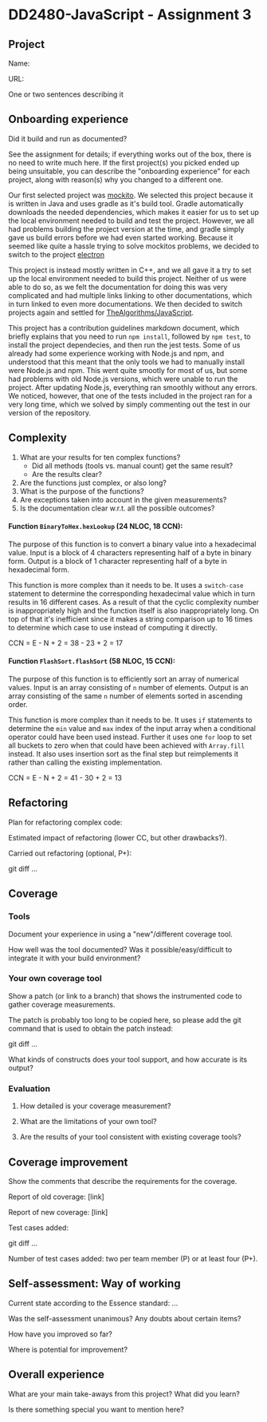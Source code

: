 # DD2480-JavaScript - Assignment 3

## Project

Name:

URL:

One or two sentences describing it

## Onboarding experience

Did it build and run as documented?
    
See the assignment for details; if everything works out of the box,
there is no need to write much here. If the first project(s) you picked
ended up being unsuitable, you can describe the "onboarding experience"
for each project, along with reason(s) why you changed to a different one.

Our first selected project was [mockito](https://github.com/mockito/mockito). We selected this project because it is written in Java and uses gradle as it's build tool. Gradle automatically downloads the needed dependencies, which makes it easier for us to set up the local environment needed to build and test the project. However, we all had problems building the project version at the time, and gradle simply gave us build errors before we had even started working. Because it seemed like quite a hassle trying to solve mockitos problems, we decided to switch to the project [electron](https://github.com/electron/electron)

This project is instead mostly written in C++, and we all gave it a try to set up the local environment needed to build this project. Neither of us were able to do so, as we felt the documentation for doing this was very complicated and had multiple links linking to other documentations, which in turn linked to even more documentations. We then decided to switch projects again and settled for [TheAlgorithms/JavaScript](https://github.com/TheAlgorithms/JavaScript).

This project has a contribution guidelines markdown document, which briefly explains that you need to run `npm install`, followed by `npm test`, to install the project dependecies, and then run the jest tests. Some of us already had some experience working with Node.js and npm, and understood that this meant that the only tools we had to manually install were Node.js and npm. This went quite smootly for most of us, but some had problems with old Node.js versions, which were unable to run the project. After updating Node.js, everything ran smoothly without any errors. We noticed, however, that one of the tests included in the project ran for a very long time, which we solved by simply commenting out the test in our version of the repository.

## Complexity

1. What are your results for ten complex functions?
   * Did all methods (tools vs. manual count) get the same result?
   * Are the results clear?
2. Are the functions just complex, or also long?
3. What is the purpose of the functions?
4. Are exceptions taken into account in the given measurements?
5. Is the documentation clear w.r.t. all the possible outcomes?

#### Function `BinaryToHex.hexLookup` (24 NLOC, 18 CCN):

The purpose of this function is to convert a binary value into a hexadecimal value. Input is a block of 4 characters representing half of a byte in binary form. Output is a block of 1 character representing half of a byte in hexadecimal form.

This function is more complex than it needs to be. It uses a `switch-case` statement to determine the corresponding hexadecimal value which in turn results in 16 different cases. As a result of that the cyclic complexity number is inappropriately high and the function itself is also inappropriately long. On top of that it's inefficient since it makes a string comparison up to 16 times to determine which case to use instead of computing it directly.

CCN  =  E - N + 2  =  38 - 23 + 2  =  17

#### Function `FlashSort.flashSort` (58 NLOC, 15 CCN):

The purpose of this function is to efficiently sort an array of numerical values. Input is an array consisting of `n` number of elements. Output is an array consisting of the same `n` number of elements sorted in ascending order.

This function is more complex than it needs to be. It uses `if` statements to determine the `min` value and `max` index of the input array when a conditional operator could have been used instead. Further it uses one `for` loop to set all buckets to zero when that could have been achieved with `Array.fill` instead. It also uses insertion sort as the final step but reimplements it rather than calling the existing implementation.

CCN  =  E - N + 2  =  41 - 30 + 2  =  13

## Refactoring

Plan for refactoring complex code:

Estimated impact of refactoring (lower CC, but other drawbacks?).

Carried out refactoring (optional, P+):

git diff ...

## Coverage

### Tools

Document your experience in using a "new"/different coverage tool.

How well was the tool documented? Was it possible/easy/difficult to
integrate it with your build environment?

### Your own coverage tool

Show a patch (or link to a branch) that shows the instrumented code to
gather coverage measurements.

The patch is probably too long to be copied here, so please add
the git command that is used to obtain the patch instead:

git diff ...

What kinds of constructs does your tool support, and how accurate is
its output?

### Evaluation

1. How detailed is your coverage measurement?

2. What are the limitations of your own tool?

3. Are the results of your tool consistent with existing coverage tools?

## Coverage improvement

Show the comments that describe the requirements for the coverage.

Report of old coverage: [link]

Report of new coverage: [link]

Test cases added:

git diff ...

Number of test cases added: two per team member (P) or at least four (P+).

## Self-assessment: Way of working

Current state according to the Essence standard: ...

Was the self-assessment unanimous? Any doubts about certain items?

How have you improved so far?

Where is potential for improvement?

## Overall experience

What are your main take-aways from this project? What did you learn?

Is there something special you want to mention here?
